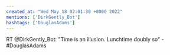 ```yaml
---
created_at: "Wed May 18 02:01:30 +0000 2022"
mentions: ['DirkGently_Bot']
hashtags: ['DouglasAdams']
---
```


RT @DirkGently_Bot: "Time is an illusion. Lunchtime doubly so" - #DouglasAdams